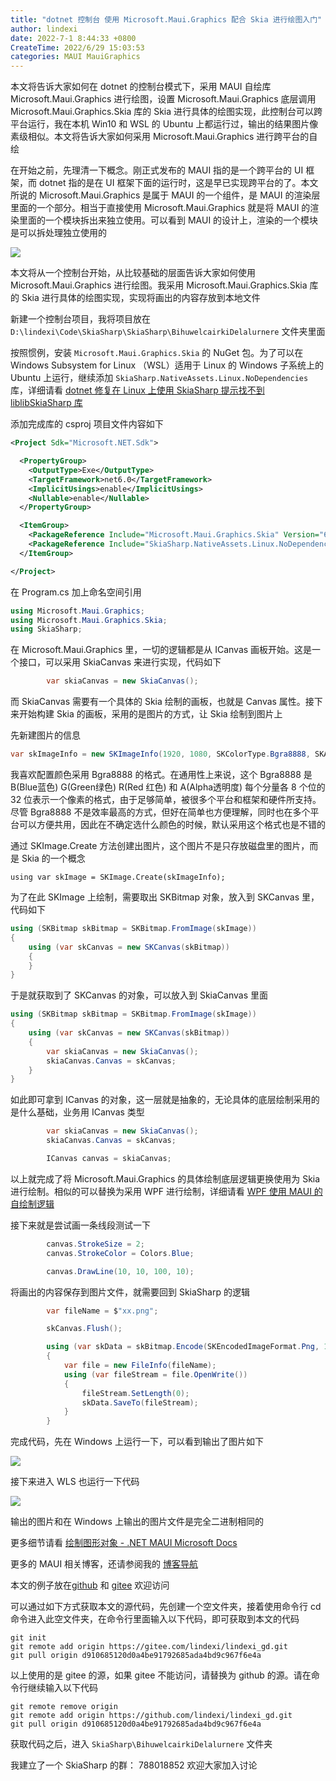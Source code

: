 ```yaml
---
title: "dotnet 控制台 使用 Microsoft.Maui.Graphics 配合 Skia 进行绘图入门"
author: lindexi
date: 2022-7-1 8:44:33 +0800
CreateTime: 2022/6/29 15:03:53
categories: MAUI MauiGraphics
---
```


本文将告诉大家如何在 dotnet 的控制台模式下，采用 MAUI 自绘库 Microsoft.Maui.Graphics 进行绘图，设置 Microsoft.Maui.Graphics 底层调用 Microsoft.Maui.Graphics.Skia 库的 Skia 进行具体的绘图实现，此控制台可以跨平台运行，我在本机 Win10 和 WSL 的 Ubuntu 上都运行过，输出的结果图片像素级相似。本文将告诉大家如何采用 Microsoft.Maui.Graphics 进行跨平台的自绘

<!--more-->


<!-- CreateTime:2022/6/29 15:03:53 -->


<!-- 标签：MAUI,MauiGraphics -->
<!-- 博客 -->
<!-- 发布 -->

在开始之前，先理清一下概念。刚正式发布的 MAUI 指的是一个跨平台的 UI 框架，而 dotnet 指的是在 UI 框架下面的运行时，这是早已实现跨平台的了。本文所说的 Microsoft.Maui.Graphics 是属于 MAUI 的一个组件，是 MAUI 的渲染层里面的一个部分。相当于直接使用 Microsoft.Maui.Graphics 就是将 MAUI 的渲染里面的一个模块拆出来独立使用。可以看到 MAUI 的设计上，渲染的一个模块是可以拆处理独立使用的

<!-- ![](image/dotnet 控制台 使用 Microsoft.Maui.Graphics 配合 Skia 进行绘图入门/dotnet 控制台 使用 Microsoft.Maui.Graphics 配合 Skia 进行绘图入门0.png) -->

![](http://image.acmx.xyz/lindexi%2F20226291517543714.jpg)

本文将从一个控制台开始，从比较基础的层面告诉大家如何使用 Microsoft.Maui.Graphics 进行绘图。我采用 Microsoft.Maui.Graphics.Skia 库的 Skia 进行具体的绘图实现，实现将画出的内容存放到本地文件

新建一个控制台项目，我将项目放在 `D:\lindexi\Code\SkiaSharp\SkiaSharp\BihuwelcairkiDelalurnere` 文件夹里面

按照惯例，安装 `Microsoft.Maui.Graphics.Skia` 的 NuGet 包。为了可以在 Windows Subsystem for Linux （WSL）适用于 Linux 的 Windows 子系统上的 Ubuntu 上运行，继续添加 `SkiaSharp.NativeAssets.Linux.NoDependencies` 库，详细请看 [dotnet 修复在 Linux 上使用 SkiaSharp 提示找不到 liblibSkiaSharp 库](https://blog.lindexi.com/post/dotnet-%E4%BF%AE%E5%A4%8D%E5%9C%A8-Linux-%E4%B8%8A%E4%BD%BF%E7%94%A8-SkiaSharp-%E6%8F%90%E7%A4%BA%E6%89%BE%E4%B8%8D%E5%88%B0-liblibSkiaSharp-%E5%BA%93.html )

添加完成库的 csproj 项目文件内容如下

```xml
<Project Sdk="Microsoft.NET.Sdk">

  <PropertyGroup>
    <OutputType>Exe</OutputType>
    <TargetFramework>net6.0</TargetFramework>
    <ImplicitUsings>enable</ImplicitUsings>
    <Nullable>enable</Nullable>
  </PropertyGroup>

  <ItemGroup>
    <PackageReference Include="Microsoft.Maui.Graphics.Skia" Version="6.0.403" />
    <PackageReference Include="SkiaSharp.NativeAssets.Linux.NoDependencies" Version="2.88.0" />
  </ItemGroup>

</Project>
```

在 Program.cs 加上命名空间引用

```csharp
using Microsoft.Maui.Graphics;
using Microsoft.Maui.Graphics.Skia;
using SkiaSharp;
```

在 Microsoft.Maui.Graphics 里，一切的逻辑都是从 ICanvas 画板开始。这是一个接口，可以采用 SkiaCanvas 来进行实现，代码如下

```csharp
        var skiaCanvas = new SkiaCanvas();
```

而 SkiaCanvas 需要有一个具体的 Skia 绘制的画板，也就是 Canvas 属性。接下来开始构建 Skia 的画板，采用的是图片的方式，让 Skia 绘制到图片上

先新建图片的信息

```csharp
var skImageInfo = new SKImageInfo(1920, 1080, SKColorType.Bgra8888, SKAlphaType.Opaque, SKColorSpace.CreateSrgb());
```

我喜欢配置颜色采用 Bgra8888 的格式。在通用性上来说，这个 Bgra8888 是 B(Blue蓝色) G(Green绿色) R(Red 红色) 和 A(Alpha透明度) 每个分量各 8 个位的 32 位表示一个像素的格式，由于足够简单，被很多个平台和框架和硬件所支持。尽管 Bgra8888 不是效率最高的方式，但好在简单也方便理解，同时也在多个平台可以方便共用，因此在不确定选什么颜色的时候，默认采用这个格式也是不错的

通过 SKImage.Create 方法创建出图片，这个图片不是只存放磁盘里的图片，而是 Skia 的一个概念

```
using var skImage = SKImage.Create(skImageInfo);
```

为了在此 SKImage 上绘制，需要取出 SKBitmap 对象，放入到 SKCanvas 里，代码如下

```csharp
using (SKBitmap skBitmap = SKBitmap.FromImage(skImage))
{
    using (var skCanvas = new SKCanvas(skBitmap))
    {
    }
}
```

于是就获取到了 SKCanvas 的对象，可以放入到 SkiaCanvas 里面

```csharp
using (SKBitmap skBitmap = SKBitmap.FromImage(skImage))
{
    using (var skCanvas = new SKCanvas(skBitmap))
    {
        var skiaCanvas = new SkiaCanvas();
        skiaCanvas.Canvas = skCanvas;
    }
}
```

如此即可拿到 ICanvas 的对象，这一层就是抽象的，无论具体的底层绘制采用的是什么基础，业务用 ICanvas 类型

```csharp
        var skiaCanvas = new SkiaCanvas();
        skiaCanvas.Canvas = skCanvas;

        ICanvas canvas = skiaCanvas;
```

以上就完成了将 Microsoft.Maui.Graphics 的具体绘制底层逻辑更换使用为 Skia 进行绘制。相似的可以替换为采用 WPF 进行绘制，详细请看 [WPF 使用 MAUI 的自绘制逻辑](https://blog.lindexi.com/post/WPF-%E4%BD%BF%E7%94%A8-MAUI-%E7%9A%84%E8%87%AA%E7%BB%98%E5%88%B6%E9%80%BB%E8%BE%91.html )

接下来就是尝试画一条线段测试一下

```csharp
        canvas.StrokeSize = 2;
        canvas.StrokeColor = Colors.Blue;

        canvas.DrawLine(10, 10, 100, 10);
```

将画出的内容保存到图片文件，就需要回到 SkiaSharp 的逻辑

```csharp
        var fileName = $"xx.png";

        skCanvas.Flush();

        using (var skData = skBitmap.Encode(SKEncodedImageFormat.Png, 100))
        {
            var file = new FileInfo(fileName);
            using (var fileStream = file.OpenWrite())
            {
                fileStream.SetLength(0);
                skData.SaveTo(fileStream);
            }
        }
```

完成代码，先在 Windows 上运行一下，可以看到输出了图片如下

<!-- ![](image/dotnet 控制台 使用 Microsoft.Maui.Graphics 配合 Skia 进行绘图入门/dotnet 控制台 使用 Microsoft.Maui.Graphics 配合 Skia 进行绘图入门1.png) -->

![](http://image.acmx.xyz/lindexi%2F20226291555347769.jpg)

接下来进入 WLS 也运行一下代码

<!-- ![](image/dotnet 控制台 使用 Microsoft.Maui.Graphics 配合 Skia 进行绘图入门/dotnet 控制台 使用 Microsoft.Maui.Graphics 配合 Skia 进行绘图入门2.png) -->

![](http://image.acmx.xyz/lindexi%2F20226291557539520.jpg)

输出的图片和在 Windows 上输出的图片文件是完全二进制相同的

更多细节请看 [绘制图形对象 - .NET MAUI Microsoft Docs](https://docs.microsoft.com/zh-cn/dotnet/maui/user-interface/graphics/draw?WT.mc_id=WD-MVP-5003260 )

更多的 MAUI 相关博客，还请参阅我的 [博客导航](https://blog.lindexi.com/post/%E5%8D%9A%E5%AE%A2%E5%AF%BC%E8%88%AA.html )

本文的例子放在[github](https://github.com/lindexi/lindexi_gd/tree/d910685120d0a4be91792685ada4bd9c967f6e4a/SkiaSharp/BihuwelcairkiDelalurnere) 和 [gitee](https://gitee.com/lindexi/lindexi_gd/tree/d910685120d0a4be91792685ada4bd9c967f6e4a/SkiaSharp/BihuwelcairkiDelalurnere) 欢迎访问

可以通过如下方式获取本文的源代码，先创建一个空文件夹，接着使用命令行 cd 命令进入此空文件夹，在命令行里面输入以下代码，即可获取到本文的代码

```
git init
git remote add origin https://gitee.com/lindexi/lindexi_gd.git
git pull origin d910685120d0a4be91792685ada4bd9c967f6e4a
```

以上使用的是 gitee 的源，如果 gitee 不能访问，请替换为 github 的源。请在命令行继续输入以下代码

```
git remote remove origin
git remote add origin https://github.com/lindexi/lindexi_gd.git
git pull origin d910685120d0a4be91792685ada4bd9c967f6e4a
```

获取代码之后，进入 `SkiaSharp\BihuwelcairkiDelalurnere` 文件夹

我建立了一个 SkiaSharp 的群： 788018852 欢迎大家加入讨论
